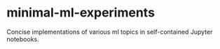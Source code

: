 # minimal-ml-experiments

Concise implementations of various ml topics in self-contained Jupyter notebooks. 